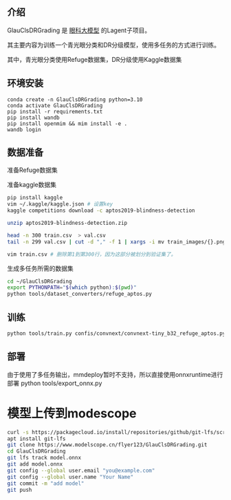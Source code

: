 ## 介绍
GlauClsDRGrading 是 [眼科大模型](https://github.com/JieGenius/OculiChatDA) 的Lagent子项目。

其主要内容为训练一个青光眼分类和DR分级模型，使用多任务的方式进行训练。

其中，青光眼分类使用Refuge数据集，DR分级使用Kaggle数据集

## 环境安装

```
conda create -n GlauClsDRGrading python=3.10
conda activate GlauClsDRGrading
pip install -r requirements.txt
pip install wandb
pip install openmim && mim install -e .
wandb login 
```

## 数据准备
准备Refuge数据集

准备kaggle数据集

```bash
pip install kaggle
vim ~/.kaggle/kaggle.json # 设置key
kaggle competitions download -c aptos2019-blindness-detection

unzip aptos2019-blindness-detection.zip

head -n 300 train.csv  > val.csv
tail -n 299 val.csv | cut -d "," -f 1 | xargs -i mv train_images/{}.png val_images/

vim train.csv # 删除第1到第300行，因为这部分被划分到验证集了。
```

生成多任务所需的数据集

```bash
cd ~/GlauClsDRGrading
export PYTHONPATH="$(which python):$(pwd)"
python tools/dataset_converters/refuge_aptos.py
```

## 训练
```bash
python tools/train.py confis/convnext/convnext-tiny_b32_refuge_aptos.py --amp --auto-scale-lr
```

## 部署

由于使用了多任务输出，mmdeploy暂时不支持，所以直接使用onnxruntime进行部署
python tools/export_onnx.py

# 模型上传到modescope
```bash
curl -s https://packagecloud.io/install/repositories/github/git-lfs/script.deb.sh | bash
apt install git-lfs
git clone https://www.modelscope.cn/flyer123/GlauClsDRGrading.git
cd GlauClsDRGrading
git lfs track model.onnx
git add model.onnx
git config --global user.email "you@example.com"
git config --global user.name "Your Name"
git commit -m "add model"
git push
```

